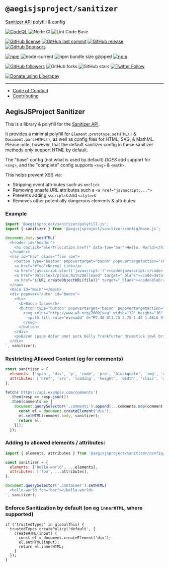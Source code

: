 # `@aegisjsproject/sanitizer`

[Sanitizer API](https://github.com/WICG/sanitizer-api/) polyfill & config

[![CodeQL](https://github.com/AegisJSProject/sanitizer/actions/workflows/codeql-analysis.yml/badge.svg)](https://github.com/AegisJSProject/sanitizer/actions/workflows/codeql-analysis.yml)
![Node CI](https://github.com/AegisJSProject/sanitizer/workflows/Node%20CI/badge.svg)
![Lint Code Base](https://github.com/AegisJSProject/sanitizer/workflows/Lint%20Code%20Base/badge.svg)

[![GitHub license](https://img.shields.io/github/license/AegisJSProject/sanitizer.svg)](https://github.com/AegisJSProject/sanitizer/blob/master/LICENSE)
[![GitHub last commit](https://img.shields.io/github/last-commit/AegisJSProject/sanitizer.svg)](https://github.com/AegisJSProject/sanitizer/commits/master)
[![GitHub release](https://img.shields.io/github/release/AegisJSProject/sanitizer?logo=github)](https://github.com/AegisJSProject/sanitizer/releases)
[![GitHub Sponsors](https://img.shields.io/github/sponsors/shgysk8zer0?logo=github)](https://github.com/sponsors/shgysk8zer0)

[![npm](https://img.shields.io/npm/v/@aegisjsproject/sanitizer)](https://www.npmjs.com/package/@aegisjsproject/sanitizer)
![node-current](https://img.shields.io/node/v/@aegisjsproject/sanitizer)
![npm bundle size gzipped](https://img.shields.io/bundlephobia/minzip/@aegisjsproject/sanitizer)
[![npm](https://img.shields.io/npm/dw/@aegisjsproject/sanitizer?logo=npm)](https://www.npmjs.com/package/@aegisjsproject/sanitizer)

[![GitHub followers](https://img.shields.io/github/followers/shgysk8zer0.svg?style=social)](https://github.com/shgysk8zer0)
![GitHub forks](https://img.shields.io/github/forks/AegisJSProject/sanitizer.svg?style=social)
![GitHub stars](https://img.shields.io/github/stars/AegisJSProject/sanitizer.svg?style=social)
[![Twitter Follow](https://img.shields.io/twitter/follow/shgysk8zer0.svg?style=social)](https://twitter.com/shgysk8zer0)

[![Donate using Liberapay](https://img.shields.io/liberapay/receives/shgysk8zer0.svg?logo=liberapay)](https://liberapay.com/shgysk8zer0/donate "Donate using Liberapay")
- - -

- [Code of Conduct](./.github/CODE_OF_CONDUCT.md)
- [Contributing](./.github/CONTRIBUTING.md)
<!-- - [Security Policy](./.github/SECURITY.md) -->

## AegisJSProject Sanitizer

This is a library & polyfill for the [Sanitizer API](https://github.com/WICG/sanitizer-api/).

It provides a minimal polyfill for `Element.prototype.setHTML()` & `Document.parseHTML()`,
as well as config files for HTML, SVG, & MathML. Please note, however, that the
default sanitizer config in these sanitizer methods *only* support HTML by default.

The "base" config (not what is used by default) *DOES* add support for `<svg>`,
and the "complete" config supports `<svg>` & `<math>`.

This helps prevent XSS via:
- Stripping event attributes such as `onclick`
- Removing unsafe URL attributes such a `<a href="javascript:...">`
- Prevents adding `<script>`s and `<style>`s
- Removes other potentially dangerous elements & attributes

### Example

```js
import '@aegijsproject/sanitizer/polyfill.js';
import { sanitizer } from '@aegisjsproject/sanitizer/config/base.js';

document.body.setHTML(`
  <header id="header">
    <h1 onclick="alert(location.href)" data-foo="bar">Hello, World!</h1>
  </header>
  <nav id="nav" class="flex row">
    <button type="button" popovertarget="bacon" popovertargetaction="show" accesskey="b">Show Bacon Ipsum</button>
    <a href="#foo">Normal Link</a>
    <a href="javascript:alert('javascript:')"><code>javascript:</code> Link</a>
    <a href="data:text/plain,Not%20Allowed" target="_blank"><code>data:</code> Link</a>
    <a href="${URL.createObjectURL(file)}" target="_blank"><code>blob:</code> Link</a>
  </nav>
  <main id="main"></main>
  <div popover="auto" id="bacon">
    <div>
      <b>Bacon Ipsum</b>
      <button type="button" popovertarget="bacon" popovertargetaction="hide">
        <svg xmlns="http://www.w3.org/2000/svg" width="12" height="16" viewBox="0 0 12 16" fill="currentColor" role="presentation" aria-label="Close Popover">
          <path fill-rule="evenodd" d="M7.48 8l3.75 3.75-1.48 1.48L6 9.48l-3.75 3.75-1.48-1.48L4.52 8 .77 4.25l1.48-1.48L6 6.52l3.75-3.75 1.48 1.48L7.48 8z"/>
        </svg>
      </button>
    </div>
    <p>Bacon ipsum dolor amet pork belly frankfurter drumstick jowl brisket capicola short ribs. Cow chislic ham hock t-bone shoulder salami rump corned beef spare ribs prosciutto bresaola picanha drumstick. Swine tail pork belly ribeye beef kielbasa. Beef cupim ball tip pastrami spare ribs strip steak tongue salami venison. Venison cupim meatball strip steak meatloaf prosciutto buffalo frankfurter hamburger flank boudin.</p>
  </div>
`, sanitizer);
```

### Restricting Allowed Content (eg for comments)

```js
const sanitizer = {
  elements: ['span', 'div', 'p', 'code', 'pre', 'blockquote', 'img', 'a'],
  attributes: ['href', 'src', 'loading', 'height', 'width', 'class', 'alt', 'target'],
};

fetch('https://api.example.com/comments')
  .then(resp => resp.json())
  .then(comments => {
    document.querySelector('.comments').append(...comments.map(comment => {
      const el = document.createElement('div');
      el.setHTML(comment.body, sanitizer);
      return el;
    }));
  });
```

### Adding to allowed elements / attributes:

```js
import { elements, attributes } from '@aegisjsproject/sanitizer/config/html.js';

const sanitizer = {
  elements: ['hello-world', ...elements],
  attributes: ['foo', ...attributes],
};

document.querySelector('.container').setHTML(`
  <hello-world foo="bar"></hello-world>
`, sanitizer);
```

### Enforce Sanitization by default (on eg `innerHTML`, where supported)

```
if ('trustedTypes' in globalThis) {
  trustedTypes.createPolicy('default', {
    createHTML(input) {
      const el = document.createElement('div');
      el.setHTML(input);
      return el.innerHTML;
    }
  });
}
```
